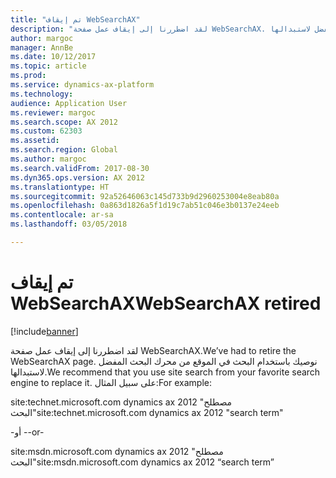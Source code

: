 ```yaml
---
title: "تم إيقاف WebSearchAX"
description: "لقد اضطررنا إلى إيقاف عمل صفحة WebSearchAX. نوصيك باستخدام البحث في الموقع من محرك البحث المفضل لاستبدالها."
author: margoc
manager: AnnBe
ms.date: 10/12/2017
ms.topic: article
ms.prod: 
ms.service: dynamics-ax-platform
ms.technology: 
audience: Application User
ms.reviewer: margoc
ms.search.scope: AX 2012
ms.custom: 62303
ms.assetid: 
ms.search.region: Global
ms.author: margoc
ms.search.validFrom: 2017-08-30
ms.dyn365.ops.version: AX 2012
ms.translationtype: HT
ms.sourcegitcommit: 92a52646063c145d733b9d2960253004e8eab80a
ms.openlocfilehash: 0a863d1826a5f1d19c7ab51c046e3b0137e24eeb
ms.contentlocale: ar-sa
ms.lasthandoff: 03/05/2018

---
```


# <a name="websearchax-retired"></a><span data-ttu-id="7b8ca-104">تم إيقاف WebSearchAX</span><span class="sxs-lookup"><span data-stu-id="7b8ca-104">WebSearchAX retired</span></span>

[!include[banner](../includes/banner.md)]

<span data-ttu-id="7b8ca-105">لقد اضطررنا إلى إيقاف عمل صفحة WebSearchAX.</span><span class="sxs-lookup"><span data-stu-id="7b8ca-105">We’ve had to retire the WebSearchAX page.</span></span> <span data-ttu-id="7b8ca-106">نوصيك باستخدام البحث في الموقع من محرك البحث المفضل لاستبدالها.</span><span class="sxs-lookup"><span data-stu-id="7b8ca-106">We recommend that you use site search from your favorite search engine to replace it.</span></span>  <span data-ttu-id="7b8ca-107">على سبيل المثال:</span><span class="sxs-lookup"><span data-stu-id="7b8ca-107">For example:</span></span> 

<span data-ttu-id="7b8ca-108">site:technet.microsoft.com dynamics ax 2012 "مصطلح البحث"</span><span class="sxs-lookup"><span data-stu-id="7b8ca-108">site:technet.microsoft.com dynamics ax 2012 "search term"</span></span>

<span data-ttu-id="7b8ca-109">-أو -</span><span class="sxs-lookup"><span data-stu-id="7b8ca-109">-or-</span></span>

<span data-ttu-id="7b8ca-110">site:msdn.microsoft.com dynamics ax 2012 "مصطلح البحث"</span><span class="sxs-lookup"><span data-stu-id="7b8ca-110">site:msdn.microsoft.com dynamics ax 2012 “search term”</span></span>


